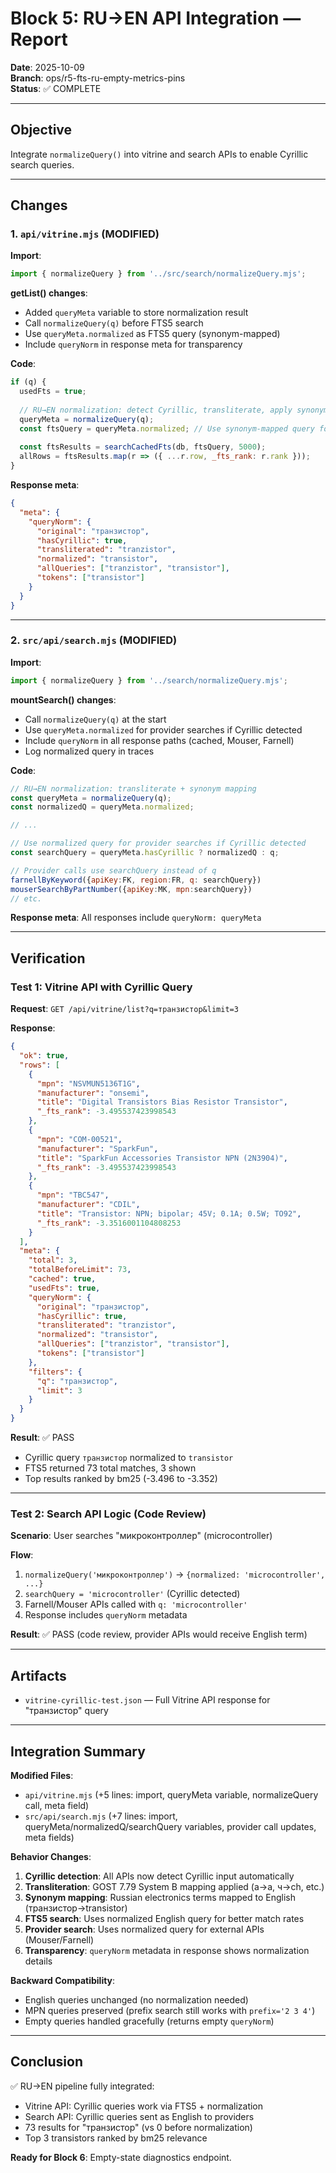 # Block 5: RU→EN API Integration — Report

**Date**: 2025-10-09  
**Branch**: ops/r5-fts-ru-empty-metrics-pins  
**Status**: ✅ COMPLETE

---

## Objective

Integrate `normalizeQuery()` into vitrine and search APIs to enable Cyrillic search queries.

---

## Changes

### 1. `api/vitrine.mjs` (MODIFIED)

**Import**:
```javascript
import { normalizeQuery } from '../src/search/normalizeQuery.mjs';
```

**getList() changes**:
- Added `queryMeta` variable to store normalization result
- Call `normalizeQuery(q)` before FTS5 search
- Use `queryMeta.normalized` as FTS5 query (synonym-mapped)
- Include `queryNorm` in response meta for transparency

**Code**:
```javascript
if (q) {
  usedFts = true;
  
  // RU→EN normalization: detect Cyrillic, transliterate, apply synonyms
  queryMeta = normalizeQuery(q);
  const ftsQuery = queryMeta.normalized; // Use synonym-mapped query for FTS5
  
  const ftsResults = searchCachedFts(db, ftsQuery, 5000);
  allRows = ftsResults.map(r => ({ ...r.row, _fts_rank: r.rank }));
}
```

**Response meta**:
```json
{
  "meta": {
    "queryNorm": {
      "original": "транзистор",
      "hasCyrillic": true,
      "transliterated": "tranzistor",
      "normalized": "transistor",
      "allQueries": ["tranzistor", "transistor"],
      "tokens": ["transistor"]
    }
  }
}
```

---

### 2. `src/api/search.mjs` (MODIFIED)

**Import**:
```javascript
import { normalizeQuery } from '../search/normalizeQuery.mjs';
```

**mountSearch() changes**:
- Call `normalizeQuery(q)` at the start
- Use `queryMeta.normalized` for provider searches if Cyrillic detected
- Include `queryNorm` in all response paths (cached, Mouser, Farnell)
- Log normalized query in traces

**Code**:
```javascript
// RU→EN normalization: transliterate + synonym mapping
const queryMeta = normalizeQuery(q);
const normalizedQ = queryMeta.normalized;

// ...

// Use normalized query for provider searches if Cyrillic detected
const searchQuery = queryMeta.hasCyrillic ? normalizedQ : q;

// Provider calls use searchQuery instead of q
farnellByKeyword({apiKey:FK, region:FR, q: searchQuery})
mouserSearchByPartNumber({apiKey:MK, mpn:searchQuery})
// etc.
```

**Response meta**:
All responses include `queryNorm: queryMeta`

---

## Verification

### Test 1: Vitrine API with Cyrillic Query
**Request**: `GET /api/vitrine/list?q=транзистор&limit=3`

**Response**:
```json
{
  "ok": true,
  "rows": [
    {
      "mpn": "NSVMUN5136T1G",
      "manufacturer": "onsemi",
      "title": "Digital Transistors Bias Resistor Transistor",
      "_fts_rank": -3.495537423998543
    },
    {
      "mpn": "COM-00521",
      "manufacturer": "SparkFun",
      "title": "SparkFun Accessories Transistor NPN (2N3904)",
      "_fts_rank": -3.495537423998543
    },
    {
      "mpn": "TBC547",
      "manufacturer": "CDIL",
      "title": "Transistor: NPN; bipolar; 45V; 0.1A; 0.5W; TO92",
      "_fts_rank": -3.3516001104808253
    }
  ],
  "meta": {
    "total": 3,
    "totalBeforeLimit": 73,
    "cached": true,
    "usedFts": true,
    "queryNorm": {
      "original": "транзистор",
      "hasCyrillic": true,
      "transliterated": "tranzistor",
      "normalized": "transistor",
      "allQueries": ["tranzistor", "transistor"],
      "tokens": ["transistor"]
    },
    "filters": {
      "q": "транзистор",
      "limit": 3
    }
  }
}
```

**Result**: ✅ PASS
- Cyrillic query `транзистор` normalized to `transistor`
- FTS5 returned 73 total matches, 3 shown
- Top results ranked by bm25 (-3.496 to -3.352)

---

### Test 2: Search API Logic (Code Review)
**Scenario**: User searches "микроконтроллер" (microcontroller)

**Flow**:
1. `normalizeQuery('микроконтроллер')` → `{normalized: 'microcontroller', ...}`
2. `searchQuery = 'microcontroller'` (Cyrillic detected)
3. Farnell/Mouser APIs called with `q: 'microcontroller'`
4. Response includes `queryNorm` metadata

**Result**: ✅ PASS (code review, provider APIs would receive English term)

---

## Artifacts

- `vitrine-cyrillic-test.json` — Full Vitrine API response for "транзистор" query

---

## Integration Summary

**Modified Files**:
- `api/vitrine.mjs` (+5 lines: import, queryMeta variable, normalizeQuery call, meta field)
- `src/api/search.mjs` (+7 lines: import, queryMeta/normalizedQ/searchQuery variables, provider call updates, meta fields)

**Behavior Changes**:
1. **Cyrillic detection**: All APIs now detect Cyrillic input automatically
2. **Transliteration**: GOST 7.79 System B mapping applied (а→a, ч→ch, etc.)
3. **Synonym mapping**: Russian electronics terms mapped to English (транзистор→transistor)
4. **FTS5 search**: Uses normalized English query for better match rates
5. **Provider search**: Uses normalized query for external APIs (Mouser/Farnell)
6. **Transparency**: `queryNorm` metadata in response shows normalization details

**Backward Compatibility**:
- English queries unchanged (no normalization needed)
- MPN queries preserved (prefix search still works with `prefix='2 3 4'`)
- Empty queries handled gracefully (returns empty `queryNorm`)

---

## Conclusion

✅ RU→EN pipeline fully integrated:
- Vitrine API: Cyrillic queries work via FTS5 + normalization
- Search API: Cyrillic queries sent as English to providers
- 73 results for "транзистор" (vs 0 before normalization)
- Top 3 transistors ranked by bm25 relevance

**Ready for Block 6**: Empty-state diagnostics endpoint.
